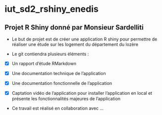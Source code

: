 # iut_sd2_rshiny_enedis

## Projet R Shiny donné par Monsieur Sardelliti

 - Le but de projet est de créer une application R shiny pour permettre de réaliser une étude sur les logement du département du lozère

 - Le git contiendra plusieurs éléments :
 - [x] Un rapport d’étude RMarkdown
 - [x] Une documentation technique de l’application
 - [x] Une documentation fonctionnelle de l’application
 - [x] Captation vidéo de l’application pour installer l’application en local et présente les fonctionnalités majeures de l’application



 - Ce travail est réalisé en collaboration avec ...

